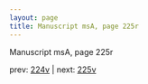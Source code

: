 ```yaml
---
layout: page
title: Manuscript msA, page 225r
---
```


Manuscript msA, page 225r

prev:  [224v](../224v) | next:  [225v](../225v)